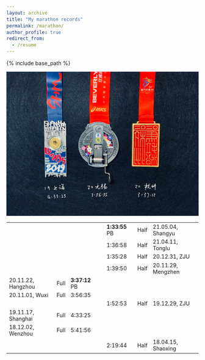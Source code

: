 ```yaml
---
layout: archive
title: "My marathon records"
permalink: /marathon/
author_profile: true
redirect_from:
  - /resume
---
```


{% include base_path %}

![medals](/images/marathonmedals.png)

|  |   |   |    |    |  |  |
| ---------- | ---- | ------- | -------- |--------|--------|-------- |
|  |   |   |    | **1:33:55** PB | Half  | 21.05.04, Shangyu |
|  |   |   |    | 1:36:58   | Half | 21.04.11, Tonglu |
|  |   |   |    | 1:35:28   | Half | 20.12.31, ZJU |
|  |   |   |    | 1:39:50   | Half  | 20.11.29, Mengzhen|
| 20.11.22, Hangzhou | Full  | **3:37:12** PB |    |    |  |  |
| 20.11.01, Wuxi | Full  | 3:56:35  |    |    |  |  |
|  |   |   |    |  1:52:53  | Half | 19.12.29, ZJU|
| 19.11.17, Shanghai| Full  | 4:33:25  |    |    |  |  |
| 18.12.02, Wenzhou | Full  | 5:41:56  |    |    |  |  |
|                   |        |   |    | 2:19:44   | Half | 18.04.15, Shaoxing |

